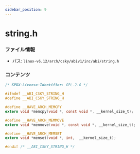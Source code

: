 ```yaml
---
sidebar_position: 9
---
```

# string.h

### ファイル情報

- パス: `linux-v6.12/arch/csky/abiv1/inc/abi/string.h`

### コンテンツ

```h
/* SPDX-License-Identifier: GPL-2.0 */

#ifndef __ABI_CSKY_STRING_H
#define __ABI_CSKY_STRING_H

#define __HAVE_ARCH_MEMCPY
extern void *memcpy(void *, const void *, __kernel_size_t);

#define __HAVE_ARCH_MEMMOVE
extern void *memmove(void *, const void *, __kernel_size_t);

#define __HAVE_ARCH_MEMSET
extern void *memset(void *, int,  __kernel_size_t);

#endif /* __ABI_CSKY_STRING_H */

```
